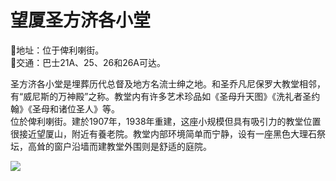 # 望厦圣方济各小堂  
📍地址：位于俾利喇街。  
🚌交通：巴士21A、25、26和26A可达。  

圣方济各小堂是埋葬历代总督及地方名流士绅之地。和圣乔凡尼保罗大教堂相邻，有“威尼斯的万神殿”之称。教堂内有许多艺术珍品如《圣母升天图》《洗礼者圣约翰》《圣母和诸位圣人》等。  
位於俾利喇街。建於1907年，1938年重建，这座小规模但具有吸引力的教堂位置很接近望厦山，附近有養老院。教堂内部环境简单而宁静，设有一座黑色大理石祭坛，高耸的窗户沿墙而建教堂外围则是舒适的庭院。  

![](https://raw.gitmirror.com/szqq0512/Pic/main/img/202201212116532.png)  
<!-- Last processed: 2025-07-22 03:44:27 -->
